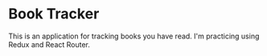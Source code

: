 # Book Tracker

This is an application for tracking books you have read. I'm practicing using Redux
and React Router.
